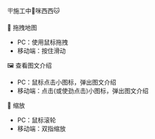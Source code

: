 🪧施工中🚧咪西西🐱

👋 拖拽地图
- PC：使用鼠标拖拽
- 移动端：按住滑动

🖼️ 查看图文介绍
- PC：鼠标点击小图标，弹出图文介绍
- 移动端：点击(或使劲点击)小图标，弹出图文介绍

🙌 缩放
- PC：鼠标滚轮
- 移动端：双指缩放